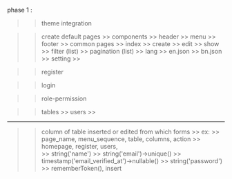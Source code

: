 phase 1 :
>> theme integration

>> create default pages
    >> components
        >> header
        >> menu
        >> footer
    >> common pages
        >> index
        >> create
        >> edit
        >> show
        >> filter (list)
        >> pagination (list)
    >> lang
        >> en.json
        >> bn.json
    >> setting
        >> 

>> register

>> login

>> role-permission

>> tables
    >> users
    >> 

>> 
---------------------
>> column of table inserted or edited from which forms
    >> ex: 
        >> page_name, menu_sequence, table, columns, action
        >> homepage, register, users,             
            >> string('name')
            >> string('email')->unique()
            >> timestamp('email_verified_at')->nullable()
            >> string('password')
            >> rememberToken(),
            insert
        
